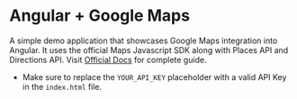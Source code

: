 # Angular + Google Maps

A simple demo application that showcases Google Maps integration into Angular. It uses the official Maps Javascript SDK along with Places API and Directions API. Visit <a href="https://developers.google.com/maps/documentation/">Official Docs</a> for complete guide.

* Make sure to replace the `YOUR_API_KEY` placeholder with a valid API Key in the `index.html` file.